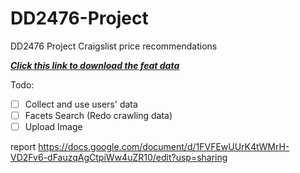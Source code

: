 # DD2476-Project
DD2476 Project Craigslist price recommendations

***[Click this link to download the feat data](https://drive.google.com/file/d/1KvG-e9fN5yH9f0Nbv3CZSvLgT0RUs45e/view?usp=sharing)***

Todo:
- [ ] Collect and use users' data
- [ ] Facets Search (Redo crawling data)
- [ ] Upload Image

report
https://docs.google.com/document/d/1FVFEwUUrK4tWMrH-VD2Fv6-dFauzqAgCtpiWw4uZR10/edit?usp=sharing
